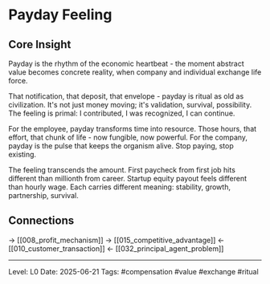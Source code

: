 # Payday Feeling

## Core Insight
Payday is the rhythm of the economic heartbeat - the moment abstract value becomes concrete reality, when company and individual exchange life force.

That notification, that deposit, that envelope - payday is ritual as old as civilization. It's not just money moving; it's validation, survival, possibility. The feeling is primal: I contributed, I was recognized, I can continue.

For the employee, payday transforms time into resource. Those hours, that effort, that chunk of life - now fungible, now powerful. For the company, payday is the pulse that keeps the organism alive. Stop paying, stop existing.

The feeling transcends the amount. First paycheck from first job hits different than millionth from career. Startup equity payout feels different than hourly wage. Each carries different meaning: stability, growth, partnership, survival.

## Connections
→ [[008_profit_mechanism]]
→ [[015_competitive_advantage]]
← [[010_customer_transaction]]
← [[032_principal_agent_problem]]

---
Level: L0
Date: 2025-06-21
Tags: #compensation #value #exchange #ritual